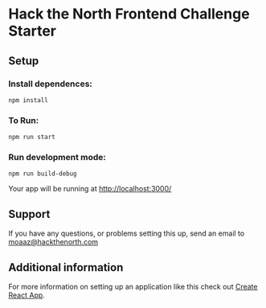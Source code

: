 # Hack the North Frontend Challenge Starter

## Setup

### Install dependences:

```
npm install
```

### To Run:

```
npm run start
```

### Run development mode:

```
npm run build-debug
```

Your app will be running at [http://localhost:3000/](http://localhost:3000/)

## Support
If you have any questions, or problems setting this up, send an email to [moaaz@hackthenorth.com](moaaz@hackthenorth.com)

## Additional information
For more information on setting up an application like this check out [Create React App](https://github.com/facebookincubator/create-react-app).


